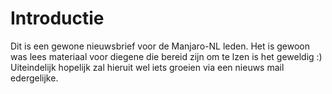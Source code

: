 # Introductie

Dit is een gewone nieuwsbrief voor de Manjaro-NL leden.  Het is gewoon was lees materiaal voor diegene die bereid zijn om te lzen is het geweldig :)   Uiteindelijk hopelijk zal hieruit wel iets groeien via een nieuws mail edergelijke.

